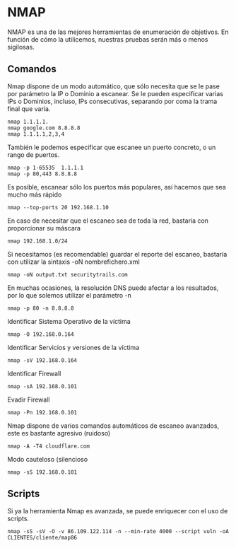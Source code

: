 # NMAP

NMAP es una de las mejores herramientas de enumeración de objetivos. En función de cómo la utilicemos, nuestras pruebas serán más o menos sigilosas.

## Comandos

Nmap dispone de un modo automático, que sólo necesita que se le pase por parámetro la IP o Dominio a escanear. Se le pueden especificar varias IPs o Dominios, incluso, IPs consecutivas, separando por coma la trama final que varía. 

```
nmap 1.1.1.1.
nmap google.com 8.8.8.8
nmap 1.1.1.1,2,3,4
```

También le podemos especificar que escanee un puerto concreto, o un rango de puertos.

```
nmap -p 1-65535  1.1.1.1
nmap -p 80,443 8.8.8.8
```

Es posible, escanear sólo los puertos más populares, así hacemos que sea mucho más rápido

```
nmap --top-ports 20 192.168.1.10
```

En caso de necesitar que el escaneo sea de toda la red, bastaría con proporcionar su máscara

```
nmap 192.168.1.0/24
```

Si necesitamos (es recomendable) guardar el reporte del escaneo, bastaría con utilizar la sintaxis -oN nombrefichero.xml

```
nmap -oN output.txt securitytrails.com
```

En muchas ocasiones, la resolución DNS puede afectar a los resultados, por lo que solemos utilizar el parámetro -n

```
nmap -p 80 -n 8.8.8.8
```

Identificar Sistema Operativo de la víctima
```
nmap -O 192.168.0.164
```

Identificar Servicios y versiones de la víctima
```
nmap -sV 192.168.0.164
```

Identificar Firewall
```
nmap -sA 192.168.0.101
```

Evadir Firewall
```
nmap -Pn 192.168.0.101
```

Nmap dispone de varios comandos automáticos de escaneo avanzados, este es bastante agresivo (ruidoso)

```
nmap -A -T4 cloudflare.com
```

Modo cauteloso (silencioso

```
nmap -sS 192.168.0.101
```


## Scripts

Si ya la herramienta Nmap es avanzada, se puede enriquecer con el uso de scripts.

```
nmap -sS -sV -O -v 86.109.122.114 -n --min-rate 4000 --script vuln -oA CLIENTES/cliente/map86

```
